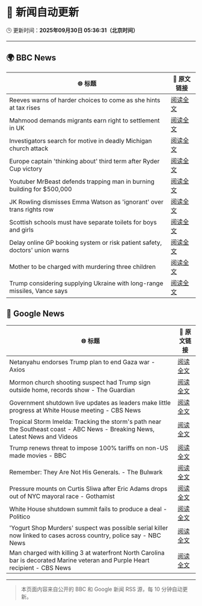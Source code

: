 # 🧠 新闻自动更新

🕒 更新时间：**2025年09月30日 05:36:31（北京时间）**

---

## 🌍 BBC News

| 🌐 标题 | 🔗 原文链接 |
|--------|-------------|
| Reeves warns of harder choices to come as she hints at tax rises | [阅读全文](https://www.bbc.com/news/articles/cy041perldwo?at_medium=RSS&at_campaign=rss) |
| Mahmood demands migrants earn right to settlement in UK | [阅读全文](https://www.bbc.com/news/articles/c0m4g3zvy02o?at_medium=RSS&at_campaign=rss) |
| Investigators search for motive in deadly Michigan church attack | [阅读全文](https://www.bbc.com/news/articles/ceq2vd15glwo?at_medium=RSS&at_campaign=rss) |
| Europe captain 'thinking about' third term after Ryder Cup victory | [阅读全文](https://www.bbc.com/sport/golf/articles/cx2x4v79yv1o?at_medium=RSS&at_campaign=rss) |
| Youtuber MrBeast defends trapping man in burning building for $500,000 | [阅读全文](https://www.bbc.com/news/articles/cder5l8pw8lo?at_medium=RSS&at_campaign=rss) |
| JK Rowling dismisses Emma Watson as 'ignorant' over trans rights row | [阅读全文](https://www.bbc.com/news/articles/cr7012ryvyyo?at_medium=RSS&at_campaign=rss) |
| Scottish schools must have separate toilets for boys and girls | [阅读全文](https://www.bbc.com/news/articles/cly6rgeke58o?at_medium=RSS&at_campaign=rss) |
| Delay online GP booking system or risk patient safety, doctors' union warns | [阅读全文](https://www.bbc.com/news/articles/cqje8dljz7eo?at_medium=RSS&at_campaign=rss) |
| Mother to be charged with murdering three children | [阅读全文](https://www.bbc.com/news/articles/c1mxkr37r8do?at_medium=RSS&at_campaign=rss) |
| Trump considering supplying Ukraine with long-range missiles, Vance says | [阅读全文](https://www.bbc.com/news/articles/cly6r1mg34yo?at_medium=RSS&at_campaign=rss) |

## 📰 Google News

| 🌐 标题 | 🔗 原文链接 |
|--------|-------------|
| Netanyahu endorses Trump plan to end Gaza war - Axios | [阅读全文](https://news.google.com/rss/articles/CBMifEFVX3lxTE9aSVhtd2RYb01zVU9QY256RGtvTmZ0blNiYVg0XzJPTEhCVEF0WkZxWnNPa0E2ZUhjR3FPQmdrX3UwbVNIeDEzNVhvbi1jeFV6MzhQVnJrMkxuRUZXWURDRk5XNk5MX0tCSExTRnB0YW4zSWxWRHhXTzRQQWk?oc=5) |
| Mormon church shooting suspect had Trump sign outside home, records show - The Guardian | [阅读全文](https://news.google.com/rss/articles/CBMiiAFBVV95cUxQVko3UWdrSkJGZjlGYXdiQ0Z0aEc5dGRielNCYUh1ajg5RjFkWG5VUTRWMmh3SGQyY1VpYjlUeVc0aUduUW9wYVMtMUZiVkxOMjE3Zm52R3JVV1FZc0tlUEhEM0FrN0VkUXF5REo3YWwtSHYzd0NINnRKODhRSklGd3Q0ai0tNUpP?oc=5) |
| Government shutdown live updates as leaders make little progress at White House meeting - CBS News | [阅读全文](https://news.google.com/rss/articles/CBMilgFBVV95cUxNd2NIaDlwNUZqMldsOWRhQ2NrTXhVZU11RE9IMDZONElpLTJ3NDNiX1AtZ1Q3VTNhblJ0LVpNNVBRZndKTWpfS2wwajN1Z01WZUpKVms2ZlczYS1KWXZuQ0V6MTA0TlA5N25kU1dNVWlaX1NycndZT0ZTWHNsYUUzbVl1YUVxNk5jSFl1c1pET25RVWhEWXfSAZsBQVVfeXFMUFRQV0xuenZQLVltNjlBRHdGWFFRNTFSOFpyTVpvU0g1R3Uwa3VNNVZ2djJlWWxZTHptd1p0M1VJd3UzQXltZFA4R2JNSTc2enltOUV2eDVERUhZVi11Y3ZrYlBNQndXWnNRX3BjaXUzQVJtTnRBZml2V1lrbDRPSTZIUF9taURMU1U4dkI4b1hOTVZMMGhzNmJqaDA?oc=5) |
| Tropical Storm Imelda: Tracking the storm's path near the Southeast coast - ABC News - Breaking News, Latest News and Videos | [阅读全文](https://news.google.com/rss/articles/CBMimAFBVV95cUxPVnk1b1pjM2wxRERBTXNXcEU1cDNHSm95R2I3TFY5RnpSVFdhajEyS2N6YzFmSm1qVm1HVm1sR2FsQkk2QXdrMVlvU1Fjb2xYSmFKalg5M2p5X0l3bWdieXExODJjZXVaVUFwUzNlbXlFa3dpS3R0TUctTnpRa2dnV1oxZUZVVzJfdGxJM0VrV2ZXUW9ob3lHTdIBngFBVV95cUxPQVJWdEliOE5udmZVRG83ZW52RjlzRWxfdmNXVU5YWG01dlMwT0xmcU5rdzMzR0Fpb2M5NnNKaEdORjhQNE9TVDN4LTBKUkx2TUoyNXRWUmJYVFM4Z09rNzNEYjBZQ3d6bFc3bVlkYWZ6VXNNcE5VSTZHaHptWnJsMXVCTkFuN3BBMzVXbVJRYXlpNTVOWlBjMkpCb3ZhZw?oc=5) |
| Trump renews threat to impose 100% tariffs on non-US made movies - BBC | [阅读全文](https://news.google.com/rss/articles/CBMiWkFVX3lxTFBWdFUtMEpqeGpWQXc1aVhmX0dWT2lJU1lUMW83bWhTekpWTmpPNW03aTAxQXgtd2JHU1FzQUh3NGUySUJ6TDJoOXU4N3NlOEhlVEp0YzFNTHpOZ9IBX0FVX3lxTE5ac2M2MXhNcjM5NHhCN3d5Mk9tLUttRFdwcHo3eGRyNExtV04ya2x3NXBHaFhCa3MwbktCd0l2ZWV3SnZiRVc4RkZQdzl6ODh4Rm1INVZJUWlZQ1Qta0Y0?oc=5) |
| Remember: They Are Not His Generals. - The Bulwark | [阅读全文](https://news.google.com/rss/articles/CBMirgFBVV95cUxNMjN4TGZiRnBYanZ6VVRHMUd0TS14a0NzY3J3U19PR0k2bG1ZZlEzY0V5X3ZWVTA3MFI3VWotMGtPTWJYNXlLTURKZVdrMWxnblJ1SVNITnhRaXFHeVNLcVNod2JENnZJNXBoOU5aa1BSZHRzQlJuM3RaMmdZME1HNGMxbkQ2QTZWdWE3MUhoeTNHVnpQV2FqLUFUZU16RmktaFZYSWVFc0YwdmljOGc?oc=5) |
| Pressure mounts on Curtis Sliwa after Eric Adams drops out of NYC mayoral race - Gothamist | [阅读全文](https://news.google.com/rss/articles/CBMiqAFBVV95cUxNX3pmSmFQUTlCb0ZVQ2M2NEJqQVJCT3B6SERfRFVmb1drQV9XcmZNU01mM0NCb1hVdi1lV25aeE51RFpWWk9EUFE2UXVpNnVuMi1IbDJ3UEx2Y2FMWDNaT3p3SDI4cFVQZ2c3NW5udll1NEs2Sm9zd3AwNUFzdHNIZlU0UGtDSW1TY3RyRmtiemNIQ1BWSUJSSWRhdE1sZUkzYkJYcXNZVFQ?oc=5) |
| White House shutdown summit fails to produce a deal - Politico | [阅读全文](https://news.google.com/rss/articles/CBMiowFBVV95cUxPbXk5Q2d0LUxTanhRQjRILUlrTmYwV3RsdnJ6bVhFUTBMRmh3bWNpb1JEamhGREtoN2JaMDBET3pFNkNNQ2NBNHJLLUtEUHJrcERiOGd2ZGgzQU9yZlZiZjR0TEtXandRZzJIbWhMU1JmaElybzlka3hqWTljNHo0dk4zSEVINGNQTFZPMDYtTExFbnV4ZDVTaGNSeVVsUDJlYWtJ?oc=5) |
| 'Yogurt Shop Murders' suspect was possible serial killer now linked to cases across country, police say - NBC News | [阅读全文](https://news.google.com/rss/articles/CBMiugFBVV95cUxOdE1adWxIYWdqNXhYZEFGNEtSVHVNb1NpVjlSaXZvcFVVY2xTUlpWWjJYWk10emUzX2JQUzQtQmJKWTIzWlJ4bE1UaTQtQ3Q0cTJJZ0hkZU1IWTF0Wng3NHc3Sl9NSUFHc2p1WmRHWXYtUm5uVk9nWU9DVXRCVS1oOGFLbk5sWXJRQVhpLXdTN01zNDJHZWxIQzVqRUVRbXNHdk9BSXhQUVE0TUx2aXU2dkdfcnBTcTh5YXfSAVZBVV95cUxQR0ZfYnFjN0d2aWJYb3JkeF82aVRyemtCd1pRRUtFWERVQkM2MjZXbE9BRjdiX0ZfcHdwUWJncmU2cHZqc21WcVlqS0YzeG9LUC1RYmJSZw?oc=5) |
| Man charged with killing 3 at waterfront North Carolina bar is decorated Marine veteran and Purple Heart recipient - CBS News | [阅读全文](https://news.google.com/rss/articles/CBMilgFBVV95cUxNUmtScFZUMUQtYzhCM3h2QTJTZThDUXZjcEotYTJaSUh1eUlCa0cxRG00LXZ0dnZEQ3pFRG1NdW9kTFE3RnFoM0FpRlh4TDBCcEwxUlV6RnZqSUl4d09wem85R3gtNk9nX01uQUJVeXRMTmJwWDVudHA2czlQNi1mRG5XajBNd3dJS2Z5M1lvLUJyWlFvNmfSAZsBQVVfeXFMTWJBSWdhNGZoX1NlMFBGTHIxZmNWbHlJc2psQ1dnbU9FNUNjbVRKS2FHdzZRM181STAwZXZ1OTdHdlZIcFhicHluQXB2Q0o1bGJXcno4dFpjTWw0cWxCYzlwa1o4Q09OTDdNLUFyRmQ2aEtrYkRwRW8tc2N1cjBuT0hYMUp4RVRRU2tCbWF0UGpiNDg5VUI3RWpma0k?oc=5) |

---
> 本页面内容来自公开的 BBC 和 Google 新闻 RSS 源，每 10 分钟自动更新。